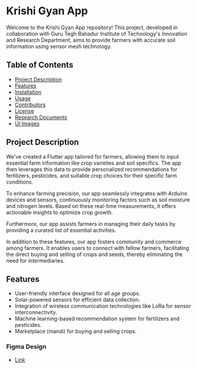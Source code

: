 # Krishi Gyan App

Welcome to the Krishi Gyan App repository! This project, developed in collaboration with Guru Tegh Bahadur Institute of Technology's Innovation and Research Department, aims to provide farmers with accurate soil information using sensor mesh technology. 

## Table of Contents
- [Project Description](#project-description)
- [Features](#features)
- [Installation](#installation)
- [Usage](#usage)
- [Contributors](#contributors)
- [License](#license)
- [Research Documents](#research-documents)
- [UI Images](#ui-images)

## Project Description
We've created a Flutter app tailored for farmers, allowing them to input essential farm information like crop varieties and soil specifics. The app then leverages this data to provide personalized recommendations for fertilizers, pesticides, and suitable crop choices for their specific farm conditions.

To enhance farming precision, our app seamlessly integrates with Arduino devices and sensors, continuously monitoring factors such as soil moisture and nitrogen levels. Based on these real-time measurements, it offers actionable insights to optimize crop growth.

Furthermore, our app assists farmers in managing their daily tasks by providing a curated list of essential activities.

In addition to these features, our app fosters community and commerce among farmers. It enables users to connect with fellow farmers, facilitating the direct buying and selling of crops and seeds, thereby eliminating the need for intermediaries.

## Features
- User-friendly interface designed for all age groups.
- Solar-powered sensors for efficient data collection.
- Integration of wireless communication technologies like LoRa for sensor interconnectivity.
- Machine learning-based recommendation system for fertilizers and pesticides.
- Marketplace (mandi) for buying and selling crops.
### Figma Design
- [Link](https://www.figma.com/file/5ON04uoPJDb6ePVlz5TyEr/Krishi-Gyan?type=design&node-id=0%3A1&mode=design&t=GOVUxNzoUaxAXuit-1)
